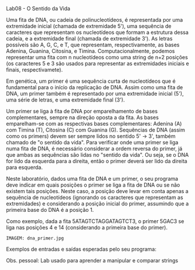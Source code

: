 Lab08 - O Sentido da Vida

Uma fita de DNA, ou cadeia de polinucleotídeos, é representada por uma extremidade inicial (chamada de extremidade 5'), uma sequência de caracteres que representam os nucleotídeos que formam a estrutura dessa cadeia, e a extremidade final (chamada de extremidade 3'). As letras possíveis são A, G, C, e T, que representam, respectivamente, as bases Adenina, Guanina, Citosina, e Timina. Computacionalmente, podemos representar uma fita com n nucleotídeos como uma string de n+2 posições (os caracteres 5 e 3 são usados para representar as extremidades iniciais e finais, respectivamete).

Em genética, um primer é uma sequência curta de nucleotídeos que é fundamental para o início da replicação de DNA. Assim como uma fita de DNA, um primer também é representado por uma extremidade inicial (5'), uma série de letras, e uma extremidade final (3').

Um primer se liga à fita de DNA por emparelhamento de bases complementares, sempre na direção oposta a da fita. As bases emparelham-se com as respectivas bases complementares: Adenina (A) com Timina (T), Citosina (C) com Guanina (G). Sequências de DNA (assim como os primers) devem ser sempre lidos no sentido 5' -> 3', também chamado de "o sentido da vida". Para verificar onde uma primer se liga numa fita de DNA, é necessário considerar a ordem reversa do primer, já que ambas as sequências são lidas no "sentido da vida". Ou seja, se o DNA for lido da esquerda para a direita, então o primer deverá ser lido da direita para esquerda.

Neste laboratório, dados uma fita de DNA e um primer, o seu programa deve indicar em quais posições o primer se liga a fita de DNA ou se não existem tais posições. Neste caso, a posição deve levar em conta apenas a sequência de nucleotídeos (ignorando os caracteres que representam as extremidades) e considerando a posição inicial do primer, assumindo que a primeira base do DNA é a posição 1.

Como exemplo, dada a fita 5ATAGTCTAGGATAGTCT3, o primer 5GAC3 se liga nas posições 4 e 14 (considerando a primeira base do primer).

	IMAGEM: dna_primer.jpg

Exemplos de entradas e saídas esperadas pelo seu programa:


Obs. pessoal: Lab usado para aprender a manipular e comparar strings
